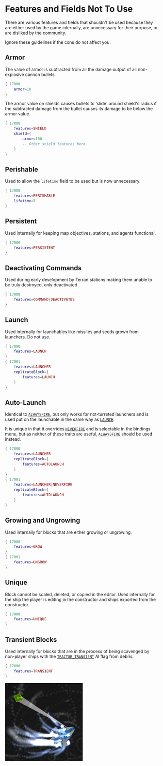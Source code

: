 # Features and Fields Not To Use
There are various features and fields that shouldn't be used because they are either used by the game internally, are unnecessary for their purpose, or are disliked by the community.

Ignore these guidelines if the cons do not affect you.
## Armor
The value of armor is subtracted from all the damage output of all non-explosive cannon bullets.
```lua
{ 17000
    armor=10
}
```
The armor value on shields causes bullets to 'slide' around shield's radius if the subtracted damage from the bullet causes its damage to be below the armor value.
```lua
{ 17000
    features=SHIELD
    shield={
        armor=100.
        -- Other shield features here.
    }
}
```
## Perishable
Used to allow the `lifetime` field to be used but is now unnecessary.
```lua
{ 17000
    features=PERISHABLE
    lifetime=5
}
```
## Persistent
Used internally for keeping map objectives, stations, and agents functional.
```lua
{ 17000
    features=PERSISTENT
}
```
## Deactivating Commands
Used during early development by Terran stations making them unable to be truly destroyed, only deactivated.
```lua
{ 17000
    features=COMMAND|DEACTIVATES
}
```
## Launch
Used internally for launchables like missiles and seeds grown from launchers. Do not use.
```lua
{ 17000
    features=LAUNCH
}
{ 17001
    features=LAUNCHER
    replicateBlock={
        features=LAUNCH
    }
}
```
## Auto-Launch
Identical to [`ALWAYSFIRE`](./always_and_never_firing_weapons.md#always-fire-weapons), but only works for not-turreted launchers and is used put on the launchable in the same way as [`LAUNCH`](./features_and_fields_not_to_use.md#launch).

It is unique in that it overrides [`NEVERFIRE`](./always_and_never_firing_weapons.md#never-fire-weapons) and is selectable in the bindings menu, but as neither of these traits are useful, [`ALWAYSFIRE`](./always_and_never_firing_weapons.md#always-fire-weapons) should be used instead.
```lua
{ 17000
    features=LAUNCHER
    replicateBlock={
        features=AUTOLAUNCH
    }
}
{ 17001
    features=LAUNCHER|NEVERFIRE
    replicateBlock={
        features=AUTOLAUNCH
    }
}
```
## Growing and Ungrowing
Used internally for blocks that are either growing or ungrowing.
```lua
{ 17000
    features=GROW
}
{ 17001
    features=UNGROW
}
```
## Unique
Block cannot be scaled, deleted, or copied in the editor. Used internally for the ship the player is editing in the constructor and ships exported from the constructor.
```lua
{ 17000
    features=UNIQUE
}
```
## Transient Blocks
Used internally for blocks that are in the process of being scavenged by non-player ships with the [`TRACTOR_TRANSIENT`](./commands.html?highlight=TRACTOR_TRANSIENT#command-flags) AI flag from debris.
```lua
{ 17000
    features=TRANSIENT
}
```
<img src="./diagrams/transient.png" alt="Transient Block" width="256" height="auto">